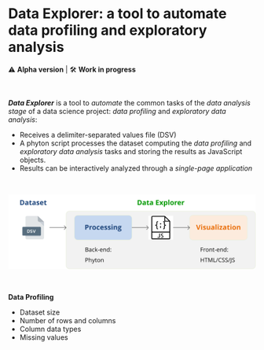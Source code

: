 # Data Explorer: a tool to automate data profiling and exploratory analysis

:warning: **Alpha version**  |  :hammer_and_wrench: **Work in progress**

&nbsp;  

_**Data Explorer**_ is a tool to *automate* the common tasks of the *data analysis stage* of a data science project: *data profiling* and *exploratory data analysis*:

* Receives a delimiter-separated values file (DSV)
* A phyton script processes the dataset computing the *data profiling* and *exploratory data analysis* tasks and storing the results as JavaScript objects.
* Results can be interactively analyzed through a *single-page application*

&nbsp;

![Data Explorer diagram](/images/de_01.svg)

&nbsp;

**Data Profiling**
* Dataset size
* Number of rows and columns
* Column data types
* Missing values